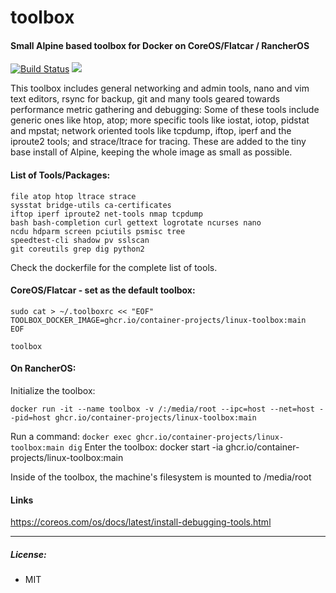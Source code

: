 # toolbox
#### Small Alpine based toolbox for Docker on CoreOS/Flatcar / RancherOS

[![Build Status](https://travis-ci.org/chriswayg/toolbox.svg?branch=master)](https://travis-ci.org/chriswayg/toolbox)
[![](https://images.microbadger.com/badges/image/chriswayg/toolbox.svg)](https://microbadger.com/images/chriswayg/toolbox)

This toolbox includes general networking and admin tools, nano and vim text editors, rsync for backup, git and many tools geared towards performance metric gathering and debugging: Some of these tools include generic ones like htop, atop; more specific tools like iostat, iotop, pidstat and mpstat; network oriented tools like tcpdump, iftop, iperf and the iproute2 tools; and strace/ltrace for tracing. These are added to the tiny base install of Alpine, keeping the whole image as small as possible.

#### List of Tools/Packages:

```
file atop htop ltrace strace
sysstat bridge-utils ca-certificates
iftop iperf iproute2 net-tools nmap tcpdump
bash bash-completion curl gettext logrotate ncurses nano
ncdu hdparm screen pciutils psmisc tree
speedtest-cli shadow pv sslscan
git coreutils grep dig python2
```

Check the dockerfile for the complete list of tools.

#### CoreOS/Flatcar - set as the default toolbox:

```
sudo cat > ~/.toolboxrc << "EOF"
TOOLBOX_DOCKER_IMAGE=ghcr.io/container-projects/linux-toolbox:main
EOF

toolbox
```

#### On RancherOS:


Initialize the toolbox:
```
docker run -it --name toolbox -v /:/media/root --ipc=host --net=host --pid=host ghcr.io/container-projects/linux-toolbox:main
```

Run a command: `docker exec ghcr.io/container-projects/linux-toolbox:main dig`
Enter the toolbox: docker start -ia ghcr.io/container-projects/linux-toolbox:main



Inside of the toolbox, the machine's filesystem is mounted to /media/root


#### Links
https://coreos.com/os/docs/latest/install-debugging-tools.html

---
##### License:
- MIT
